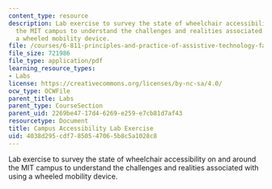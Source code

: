 ```yaml
---
content_type: resource
description: Lab exercise to survey the state of wheelchair accessibility on and around
  the MIT campus to understand the challenges and realities associated with using
  a wheeled mobility device.
file: /courses/6-811-principles-and-practice-of-assistive-technology-fall-2014/4038d295cdf7850547065b8c5a1028c8_MIT6_811F14_CampusAccess.pdf
file_size: 721986
file_type: application/pdf
learning_resource_types:
- Labs
license: https://creativecommons.org/licenses/by-nc-sa/4.0/
ocw_type: OCWFile
parent_title: Labs
parent_type: CourseSection
parent_uid: 2269be47-17d4-6269-e259-e7cb81d7af43
resourcetype: Document
title: Campus Accessibility Lab Exercise
uid: 4038d295-cdf7-8505-4706-5b8c5a1028c8
---
```

Lab exercise to survey the state of wheelchair accessibility on and around the MIT campus to understand the challenges and realities associated with using a wheeled mobility device.